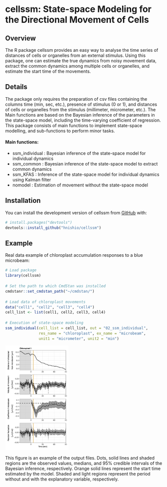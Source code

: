 
<!-- README.md is generated from README.Rmd. Please edit that file -->

# cellssm: State-space Modeling for the Directional Movement of Cells

<!-- badges: start -->
<!-- badges: end -->

## Overview

The R package cellssm provides an easy way to analyse the time series of
distances of cells or organelles from an external stimulus. Using this
package, one can estimate the true dynamics from noisy movement data,
extract the common dynamics among multiple cells or organelles, and
estimate the start time of the movements.

## Details

The package only requires the preparation of csv files containing the
columns time (min, sec, etc.), presence of stimulus (0 or 1), and
distances of cells or organelles from the stimulus (millimeter,
micrometer, etc.). The Main functions are based on the Bayesian
inference of the parameters in the state-space model, including the
time-varying coefficient of regression. This package consists of main
functions to implement state-space modelling, and sub-functions to
perform minor tasks.

#### Main functions:

-   ssm_individual : Bayesian inference of the state-space model for
    individual dynamics
-   ssm_common : Bayesian inference of the state-space model to extract
    common dynamics
-   ssm_KFAS : Inference of the state-space model for individual
    dynamics using Kalman filter
-   nomodel : Estimation of movement without the state-space model

## Installation

You can install the development version of cellssm from
[GitHub](https://github.com/) with:

``` r
# install.packages("devtools")
devtools::install_github("hnishio/cellssm")
```

## Example

Real data example of chloroplast accumulation responses to a blue
microbeam:

``` r
# Load package
library(cellssm)

# Set the path to which CmdStan was installed
cmdstanr::set_cmdstan_path("~/cmdstan/")

# Load data of chloroplast movements
data("cell1", "cell2", "cell3", "cell4")
cell_list <- list(cell1, cell2, cell3, cell4)

# Execution of state-space modeling
ssm_individual(cell_list = cell_list, out = "02_ssm_individual",
               res_name = "chloroplast", ex_name = "microbeam",
               unit1 = "micrometer", unit2 = "min")
```

<img src="man/figures/ssm_individual_cell1_chloroplast1.jpg" width=40.0% />

This figure is an example of the output files. Dots, solid lines and
shaded regions are the observed values, medians, and 95% credible
intervals of the Bayesian inference, respectively. Orange solid lines
represent the start time estimated by the model. Shaded and light
regions represent the period without and with the explanatory variable,
respectively.
